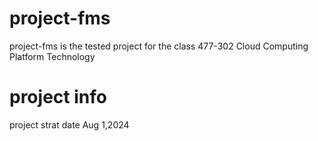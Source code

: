 # project-fms
project-fms is the tested project for the class 477-302 Cloud Computing Platform Technology

# project info
project strat date Aug 1,2024

